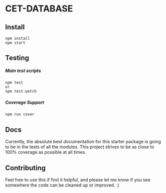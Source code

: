 CET-DATABASE
===============

## Install
    npm install
    npm start
    
## Testing
##### Main test scripts
    npm test
    or
    npm test:watch
    
##### Coverage Support
    npm run cover

## Docs

Currently, the absolute best documentation for this starter package is going to be in the tests of all the modules.  This project strives to be as close to 100% coverage as possible at all times.

## Contributing

Feel free to use this if find it helpful, and
please let me know if you see somewhere the code can
be cleaned up or improved. :)
